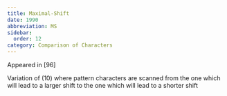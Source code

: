 ```yaml
---
title: Maximal-Shift
date: 1990
abbreviation: MS
sidebar:
  order: 12
category: Comparison of Characters
---
```


Appeared in [96]

Variation of (10) where pattern characters are scanned from the one which will lead to a larger shift to the one which will lead to a shorter shift
